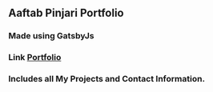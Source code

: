 ## Aaftab Pinjari Portfolio

### Made using GatsbyJs

### Link [Portfolio](https://aaftabportfolio.gatsbyjs.io/)

### Includes all My Projects and Contact Information.
